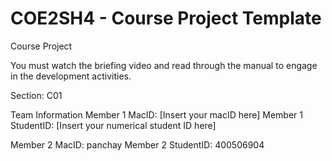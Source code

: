 # COE2SH4 - Course Project Template
Course Project

You must watch the briefing video and read through the manual to engage in the development activities.


Section: C01

Team Information
Member 1 MacID: [Insert your macID here]
Member 1 StudentID: [Insert your numerical student ID here]

Member 2 MacID: panchay
Member 2 StudentID: 400506904
